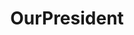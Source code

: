 ---
title: OurPresident
crosslinks:
- The_Donald
- politics
- Enough_Sanders_Spam
- SandersForPresident
- zeronet
- conspiracy
- worldnews
- socialism
- xkcd
- AskReddit
- WayOfTheBern
- ShitPoliticsSays
- Political_Revolution
- HillaryForPrison
- PoliticalDiscussion
- justicedemocrats
- Drama
- NeutralPolitics
---